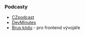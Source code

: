 ### Podcasty

* [CZpodcast](http://java.cz/article/czpodcast)
* [DevMinutes](http://devminutes.cz/)
* [Brus kódu](http://bruskodu.cz/) - pro frontend vývojáře

